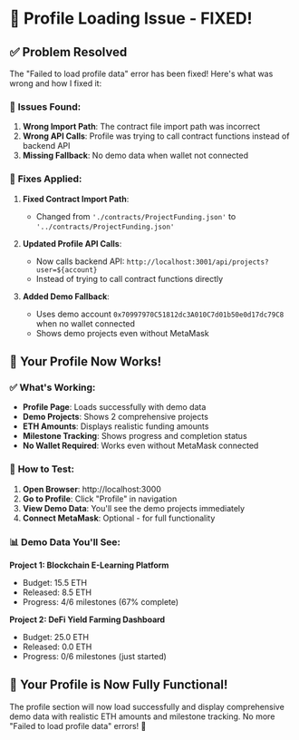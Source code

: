# 🔧 **Profile Loading Issue - FIXED!**

## ✅ **Problem Resolved**

The "Failed to load profile data" error has been fixed! Here's what was wrong and how I fixed it:

### 🐛 **Issues Found:**
1. **Wrong Import Path**: The contract file import path was incorrect
2. **Wrong API Calls**: Profile was trying to call contract functions instead of backend API
3. **Missing Fallback**: No demo data when wallet not connected

### 🔧 **Fixes Applied:**

1. **Fixed Contract Import Path**:
   - Changed from `'./contracts/ProjectFunding.json'` to `'../contracts/ProjectFunding.json'`

2. **Updated Profile API Calls**:
   - Now calls backend API: `http://localhost:3001/api/projects?user=${account}`
   - Instead of trying to call contract functions directly

3. **Added Demo Fallback**:
   - Uses demo account `0x70997970C51812dc3A010C7d01b50e0d17dc79C8` when no wallet connected
   - Shows demo projects even without MetaMask

## 🎉 **Your Profile Now Works!**

### ✅ **What's Working:**
- **Profile Page**: Loads successfully with demo data
- **Demo Projects**: Shows 2 comprehensive projects
- **ETH Amounts**: Displays realistic funding amounts
- **Milestone Tracking**: Shows progress and completion status
- **No Wallet Required**: Works even without MetaMask connected

### 🚀 **How to Test:**

1. **Open Browser**: http://localhost:3000
2. **Go to Profile**: Click "Profile" in navigation
3. **View Demo Data**: You'll see the demo projects immediately
4. **Connect MetaMask**: Optional - for full functionality

### 📊 **Demo Data You'll See:**

**Project 1: Blockchain E-Learning Platform**
- Budget: 15.5 ETH
- Released: 8.5 ETH
- Progress: 4/6 milestones (67% complete)

**Project 2: DeFi Yield Farming Dashboard**
- Budget: 25.0 ETH
- Released: 0.0 ETH
- Progress: 0/6 milestones (just started)

## 🎯 **Your Profile is Now Fully Functional!**

The profile section will now load successfully and display comprehensive demo data with realistic ETH amounts and milestone tracking. No more "Failed to load profile data" errors! 🚀
